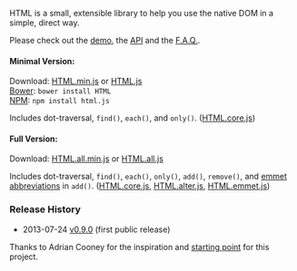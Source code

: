 HTML is a small, extensible library to help you use the native DOM in a simple, direct way.

Please check out the [demo][home], the [API][api] and the [F.A.Q.][faq].

[home]: http://nbubna.github.io/HTML
[api]: http://nbubna.github.io/HTML#API
[faq]: http://nbubna.github.io/HTML#FAQ

#### Minimal Version:

Download: [HTML.min.js][prod]  or  [HTML.js][dev]  
[Bower][bower]: `bower install HTML`  
[NPM][npm]: `npm install html.js`   

[prod]: https://raw.github.com/nbubna/HTML/master/dist/HTML.min.js
[dev]: https://raw.github.com/nbubna/HTML/master/dist/HTML.js
[npm]: https://npmjs.org/package/html.js
[bower]: http://bower.io/

Includes dot-traversal, `find()`, `each()`, and `only()`. ([HTML.core.js][core])

#### Full Version:

Download: [HTML.all.min.js][all-min] or [HTML.all.js][all]

Includes dot-traversal, `find()`, `each()`, `only()`, `add()`, `remove()`, and [emmet abbreviations][abbr] in `add()`.
([HTML.core.js][core], [HTML.alter.js][alter], [HTML.emmet.js][emmet])

[all-min]: http://raw.github.com/nbubna/HTML/master/dist/HTML.all.min.js
[all]: http://raw.github.com/nbubna/HTML/master/dist/HTML.all.js
[core]: http://raw.github.com/nbubna/HTML/master/dist/HTML.core.js
[alter]: http://raw.github.com/nbubna/HTML/master/dist/HTML.alter.js
[emmet]: http://raw.github.com/nbubna/HTML/master/dist/HTML.emmet.js
[abbr]: http://docs.emmet.io/abbreviations/syntax/

### Release History
* 2013-07-24 [v0.9.0][] (first public release)

[v0.9.0]: https://github.com/nbubna/HTML/tree/0.9.0

Thanks to Adrian Cooney for the inspiration and [starting point][voyeur] for this project.

[voyeur]: http://dunxrion.github.io/voyeur.js
